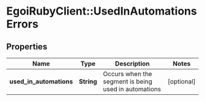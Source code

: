 # EgoiRubyClient::UsedInAutomationsErrors

## Properties
Name | Type | Description | Notes
------------ | ------------- | ------------- | -------------
**used_in_automations** | **String** | Occurs when the segment is being used in automations | [optional] 


